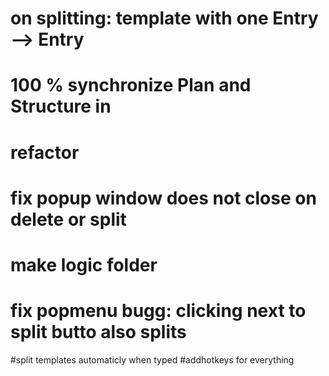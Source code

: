 # on splitting: template with one Entry --> Entry
# 100 % synchronize Plan and Structure in 
# refactor
# fix popup window does not close on delete or split
# make logic folder
# fix popmenu bugg: clicking next to split butto also splits


#split templates automaticly when typed
#addhotkeys for everything